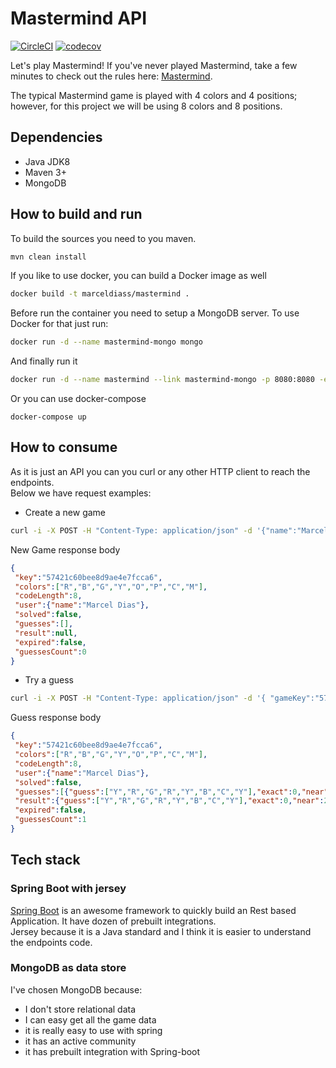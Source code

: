 # Mastermind API

[![CircleCI](https://circleci.com/gh/marceldiass/mastermind.svg?style=svg)](https://circleci.com/gh/marceldiass/mastermind)
[![codecov](https://codecov.io/gh/marceldiass/mastermind/branch/master/graph/badge.svg)](https://codecov.io/gh/marceldiass/mastermind)


Let's play Mastermind! If you've never played Mastermind, take a few minutes to check out the rules here: [Mastermind](https://en.wikipedia.org/wiki/Mastermind_(board_game)#Gameplay_and_rules).

The typical Mastermind game is played with 4 colors and 4 positions; however, for this project we will be using 8 colors and 8 positions.

## Dependencies
* Java JDK8
* Maven 3+
* MongoDB

## How to build and run

To build the sources you need to you maven.  
```bash
mvn clean install
```
If you like to use docker, you can build a Docker image as well  
```bash
docker build -t marceldiass/mastermind .
```  
Before run the container you need to setup a MongoDB server. To use Docker for that just run:  
```bash
docker run -d --name mastermind-mongo mongo
```  
And finally run it  
```bash
docker run -d --name mastermind --link mastermind-mongo -p 8080:8080 -e MONGODB_URI="mongodb://mastermind-mongo:27017/mastermind" marceldiass/mastermind
```

Or you can use docker-compose
```
docker-compose up
```  

## How to consume

As it is just an API you can you curl or any other HTTP client to reach the endpoints.  
Below we have request examples:

* Create a new game  
```bash
curl -i -X POST -H "Content-Type: application/json" -d '{"name":"Marcel Dias"}' "http://localhost:8080/new-game"
```
New Game response body
```json
{
 "key":"57421c60bee8d9ae4e7fcca6",
 "colors":["R","B","G","Y","O","P","C","M"],
 "codeLength":8,
 "user":{"name":"Marcel Dias"},
 "solved":false,
 "guesses":[],
 "result":null,
 "expired":false,
 "guessesCount":0
}
```
* Try a guess  
```bash
curl -i -X POST -H "Content-Type: application/json" -d '{ "gameKey":"5741c740e4b00960f2e616bd", "code": ["Y","R","G","R","Y","B","C","Y"] }' "http://localhost:8080/guess"
```  
Guess response body
```json
{
 "key":"57421c60bee8d9ae4e7fcca6",
 "colors":["R","B","G","Y","O","P","C","M"],
 "codeLength":8,
 "user":{"name":"Marcel Dias"},
 "solved":false,
 "guesses":[{"guess":["Y","R","G","R","Y","B","C","Y"],"exact":0,"near":2}],
 "result":{"guess":["Y","R","G","R","Y","B","C","Y"],"exact":0,"near":2},
 "expired":false,
 "guessesCount":1
}
```

## Tech stack

### Spring Boot with jersey
[Spring Boot](http://projects.spring.io/spring-boot/) is an awesome framework to quickly build an Rest based Application. It have dozen of prebuilt integrations.  
Jersey because it is a Java standard and I think it is easier to understand the endpoints code.  

### MongoDB as data store
I've chosen MongoDB because:
* I don't store relational data
* I can easy get all the game data
* it is really easy to use with spring
* it has an active community
* it has prebuilt integration with Spring-boot
